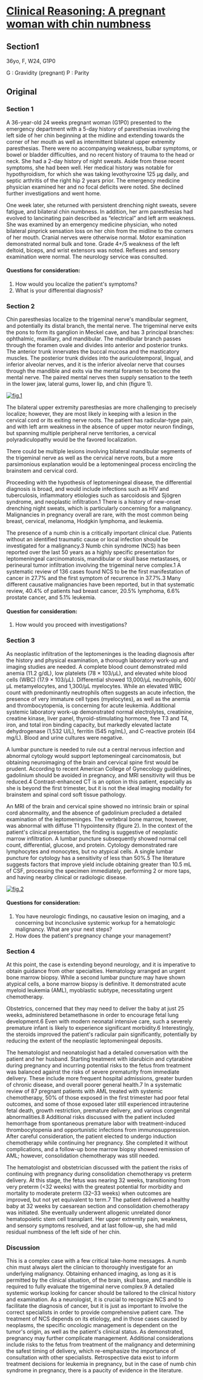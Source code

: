 <!--
Filename: 	2019-02-25.md
Project: 	/Users/shume/Developer/physician/Neurol/CR
Author: 	shumez <https://github.com/shumez>
Created: 	2019-02-26 17:05:4
Modified: 	2019-02-26 17:06:4
-----
Copyright (c) 2019 shumez
-->

# [Clinical Reasoning: A pregnant woman with chin numbness][Arnold, A., J., 2019]

## Section1

36yo, F, W24, G1P0

G 
: Gravidity (pregnant)
P 
: Parity


## Original

### Section 1

A 36-year-old 24 weeks pregnant woman (G1P0) presented to the emergency department with a 5-day history of paresthesias involving the left side of her chin beginning at the midline and extending towards the corner of her mouth as well as intermittent bilateral upper extremity paresthesias. There were no accompanying weakness, bulbar symptoms, or bowel or bladder difficulties, and no recent history of trauma to the head or neck. She had a 2-day history of night sweats. Aside from these recent symptoms, she had been well. Her medical history was notable for hypothyroidism, for which she was taking levothyroxine 125 μg daily, and septic arthritis of the right hip 2 years prior. The emergency medicine physician examined her and no focal deficits were noted. She declined further investigations and went home.

One week later, she returned with persistent drenching night sweats, severe fatigue, and bilateral chin numbness. In addition, her arm paresthesias had evolved to lancinating pain described as “electrical” and left arm weakness. She was examined by an emergency medicine physician, who noted bilateral pinprick sensation loss on her chin from the midline to the corners of her mouth. Cranial nerves were otherwise normal. Motor examination demonstrated normal bulk and tone. Grade 4+/5 weakness of the left deltoid, biceps, and wrist extensors was noted. Reflexes and sensory examination were normal. The neurology service was consulted.

#### Questions for consideration:

1. How would you localize the patient's symptoms?
2. What is your differential diagnosis?

### Section 2

Chin paresthesias localize to the trigeminal nerve's mandibular segment, and potentially its distal branch, the mental nerve. The trigeminal nerve exits the pons to form its ganglion in Meckel cave, and has 3 principal branches: ophthalmic, maxillary, and mandibular. The mandibular branch passes through the foramen ovale and divides into anterior and posterior trunks. The anterior trunk innervates the buccal mucosa and the masticatory muscles. The posterior trunk divides into the auriculotemporal, lingual, and inferior alveolar nerves, and it is the inferior alveolar nerve that courses through the mandible and exits via the mental foramen to become the mental nerve. The paired mental nerves then supply sensation to the teeth in the lower jaw, lateral gums, lower lip, and chin (figure 1).

[![fig.1][fig_01]][fig_01]

The bilateral upper extremity paresthesias are more challenging to precisely localize; however, they are most likely in keeping with a lesion in the cervical cord or its exiting nerve roots. The patient has radicular-type pain, and with left arm weakness in the absence of upper motor neuron findings, but spanning multiple peripheral nerve territories, a cervical polyradiculopathy would be the favored localization.

There could be multiple lesions involving bilateral mandibular segments of the trigeminal nerve as well as the cervical nerve roots, but a more parsimonious explanation would be a leptomeningeal process encircling the brainstem and cervical cord.

Proceeding with the hypothesis of leptomeningeal disease, the differential diagnosis is broad, and would include infections such as HIV and tuberculosis, inflammatory etiologies such as sarcoidosis and Sjögren syndrome, and neoplastic infiltration.1 There is a history of new-onset drenching night sweats, which is particularly concerning for a malignancy. Malignancies in pregnancy overall are rare, with the most common being breast, cervical, melanoma, Hodgkin lymphoma, and leukemia.

The presence of a numb chin is a critically important clinical clue. Patients without an identified traumatic cause or local infection should be investigated for a malignancy.3 Numb chin syndrome (NCS) has been reported over the last 50 years as a highly specific presentation for leptomeningeal carcinomatosis, mandibular or skull base metastases, or perineural tumor infiltration involving the trigeminal nerve complex.1 A systematic review of 136 cases found NCS to be the first manifestation of cancer in 27.7% and the first symptom of recurrence in 37.7%.3 Many different causative malignancies have been reported, but in that systematic review, 40.4% of patients had breast cancer, 20.5% lymphoma, 6.6% prostate cancer, and 5.1% leukemia.

#### Question for consideration:

1. How would you proceed with investigations?

### Section 3

As neoplastic infiltration of the leptomeninges is the leading diagnosis after the history and physical examination, a thorough laboratory work-up and imaging studies are needed. A complete blood count demonstrated mild anemia (11.2 g/dL), low platelets (78 × 103/μL), and elevated white blood cells (WBC) (17.9 × 103/μL). Differential showed 13,000/μL neutrophils, 600/μL metamyelocytes, and 1,300/μL myelocytes. While an elevated WBC count with predominantly neutrophils often suggests an acute infection, the presence of very immature cell types (myelocytes), as well as the anemia and thrombocytopenia, is concerning for acute leukemia. Additional systemic laboratory work-up demonstrated normal electrolytes, creatinine, creatine kinase, liver panel, thyroid-stimulating hormone, free T3 and T4, iron, and total iron binding capacity, but markedly elevated lactate dehydrogenase (1,532 U/L), ferritin (545 ng/mL), and C-reactive protein (64 mg/L). Blood and urine cultures were negative.

A lumbar puncture is needed to rule out a central nervous infection and abnormal cytology would support leptomeningeal carcinomatosis, but obtaining neuroimaging of the brain and cervical spine first would be prudent. According to recent American College of Gynecology guidelines, gadolinium should be avoided in pregnancy, and MRI sensitivity will thus be reduced.4 Contrast-enhanced CT is an option in this patient, especially as she is beyond the first trimester, but it is not the ideal imaging modality for brainstem and spinal cord soft tissue pathology.

An MRI of the brain and cervical spine showed no intrinsic brain or spinal cord abnormality, and the absence of gadolinium precluded a detailed examination of the leptomeninges. The vertebral bone marrow, however, was abnormal with diffuse T1 hypointensity (figure 2). In the context of the patient's clinical presentation, the finding is suggestive of neoplastic marrow infiltration. A lumbar puncture subsequently showed normal cell count, differential, glucose, and protein. Cytology demonstrated rare lymphocytes and monocytes, but no atypical cells. A single lumbar puncture for cytology has a sensitivity of less than 50%.5 The literature suggests factors that improve yield include obtaining greater than 10.5 mL of CSF, processing the specimen immediately, performing 2 or more taps, and having nearby clinical or radiologic disease.

[![fig.2][fig_02]][fig_02]

#### Questions for consideration:

1. You have neurologic findings, no causative lesion on imaging, and a concerning but inconclusive systemic workup for a hematologic malignancy. What are your next steps?
2. How does the patient's pregnancy change your management?

### Section 4

At this point, the case is extending beyond neurology, and it is imperative to obtain guidance from other specialties. Hematology arranged an urgent bone marrow biopsy. While a second lumbar puncture may have shown atypical cells, a bone marrow biopsy is definitive. It demonstrated acute myeloid leukemia (AML), myoblastic subtype, necessitating urgent chemotherapy.

Obstetrics, concerned that they may need to deliver the baby at just 25 weeks, administered betamethasone in order to encourage fetal lung development.6 Even with modern neonatal intensive care, such a severely premature infant is likely to experience significant morbidity.6 Interestingly, the steroids improved the patient's radicular pain significantly, potentially by reducing the extent of the neoplastic leptomeningeal deposits.

The hematologist and neonatologist had a detailed conversation with the patient and her husband. Starting treatment with idarubicin and cytarabine during pregnancy and incurring potential risks to the fetus from treatment was balanced against the risks of severe prematurity from immediate delivery. These include more frequent hospital admissions, greater burden of chronic disease, and overall poorer general health.7 In a systematic review of 87 pregnant patients with AML treated with systemic chemotherapy, 50% of those exposed in the first trimester had poor fetal outcomes, and some of those exposed later still experienced intrauterine fetal death, growth restriction, premature delivery, and various congenital abnormalities.8 Additional risks discussed with the patient included hemorrhage from spontaneous premature labor with treatment-induced thrombocytopenia and opportunistic infections from immunosuppression. After careful consideration, the patient elected to undergo induction chemotherapy while continuing her pregnancy. She completed it without complications, and a follow-up bone marrow biopsy showed remission of AML; however, consolidation chemotherapy was still needed.

The hematologist and obstetrician discussed with the patient the risks of continuing with pregnancy during consolidation chemotherapy vs preterm delivery. At this stage, the fetus was nearing 32 weeks, transitioning from very preterm (<32 weeks) with the greatest potential for morbidity and mortality to moderate preterm (32–33 weeks) when outcomes are improved, but not yet equivalent to term.7 The patient delivered a healthy baby at 32 weeks by caesarean section and consolidation chemotherapy was initiated. She eventually underwent allogenic unrelated donor hematopoietic stem cell transplant. Her upper extremity pain, weakness, and sensory symptoms resolved, and at last follow-up, she had mild residual numbness of the left side of her chin.

### Discussion

This is a complex case with a few critical take-home messages. A numb chin must always alert the clinician to thoroughly investigate for an underlying malignancy. Obtaining enhanced imaging, as long as it is permitted by the clinical situation, of the brain, skull base, and mandible is required to fully evaluate the trigeminal nerve complex.9 A detailed systemic workup looking for cancer should be tailored to the clinical history and examination. As a neurologist, it is crucial to recognize NCS and to facilitate the diagnosis of cancer, but it is just as important to involve the correct specialists in order to provide comprehensive patient care. The treatment of NCS depends on its etiology, and in those cases caused by neoplasms, the specific oncologic management is dependent on the tumor's origin, as well as the patient's clinical status. As demonstrated, pregnancy may further complicate management. Additional considerations include risks to the fetus from treatment of the malignancy and determining the safest timing of delivery, which re-emphasize the importance of consultation with other specialists. Retrospective data exist to inform treatment decisions for leukemia in pregnancy, but in the case of numb chin syndrome in pregnancy, there is a paucity of evidence in the literature.


[Arnold, A., J., 2019]: http://n.neurology.org/content/92/9/e996

[fig_01]: http://n.neurology.org/content/neurology/92/9/e996/F1.medium.gif
[fig_02]: http://n.neurology.org/content/neurology/92/9/e996/F2.medium.gif